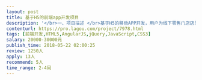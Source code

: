 ```yaml
---                
layout: post       
title: 基于H5的前端app开发项目           
description: '</br>一、项目描述 </br>基于H5的移动APP开发，用户为线下零售门店店员。 </br>二、主要工作 </br>1)优化现有的app功能 </br>2)实现一小部分新的功能需求 </br>三、功能点 </br>1.用户中心 </br>2.商品列表、筛选查询与商品详情 </br>3.顾客档案 </br>4.报价、订单及分享 </br>5.优惠券与分享 </br>6.经营业绩展示与查询 </br>四、人员要求 </br>1）有移动端用户界面开发经验和兴趣； </br>2）熟悉web相关标准，包括HTML5，CSS3等 </br>3）JavaScript经验，熟悉移动框架更佳，包括Framework7、AngularJS、JQuery等 </br>4）扎实的编程基础，熟悉常用算法和数据结构。 </br>5）有安卓/IOS经验更佳。</br>6）需要坐班驻场开发</br>'     
contenturl: https://pro.lagou.com/project/7978.html      
tags: [前端开发,HTML5,AngularJS,jQuery,JavaScript,CSS3]            
salary: 20000-30000元          
publish_time: 2018-05-22 02:00:25         
review: 1250人                   
apply: 13人                   
recommend: 5人                   
time_range: 2-4周              
---                 
```

